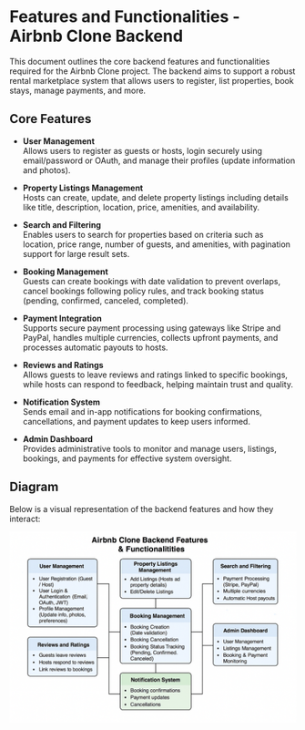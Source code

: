 # Features and Functionalities - Airbnb Clone Backend

This document outlines the core backend features and functionalities required for the Airbnb Clone project. The backend aims to support a robust rental marketplace system that allows users to register, list properties, book stays, manage payments, and more.

## Core Features

- **User Management**  
  Allows users to register as guests or hosts, login securely using email/password or OAuth, and manage their profiles (update information and photos).

- **Property Listings Management**  
  Hosts can create, update, and delete property listings including details like title, description, location, price, amenities, and availability.

- **Search and Filtering**  
  Enables users to search for properties based on criteria such as location, price range, number of guests, and amenities, with pagination support for large result sets.

- **Booking Management**  
  Guests can create bookings with date validation to prevent overlaps, cancel bookings following policy rules, and track booking status (pending, confirmed, canceled, completed).

- **Payment Integration**  
  Supports secure payment processing using gateways like Stripe and PayPal, handles multiple currencies, collects upfront payments, and processes automatic payouts to hosts.

- **Reviews and Ratings**  
  Allows guests to leave reviews and ratings linked to specific bookings, while hosts can respond to feedback, helping maintain trust and quality.

- **Notification System**  
  Sends email and in-app notifications for booking confirmations, cancellations, and payment updates to keep users informed.

- **Admin Dashboard**  
  Provides administrative tools to monitor and manage users, listings, bookings, and payments for effective system oversight.

## Diagram

Below is a visual representation of the backend features and how they interact:

![Backend Features Diagram](./features.png.png)


